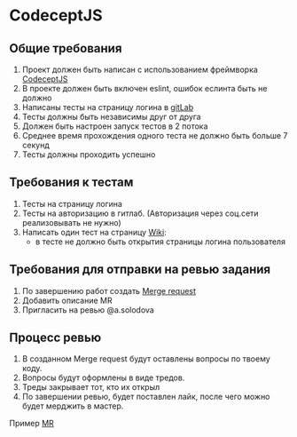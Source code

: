 # CodeceptJS

## Общие требования

1. Проект должен быть написан с использованием фреймворка [CodeceptJS](https://codecept.io/)
1. В проекте должен быть включен eslint, ошибок еслинта быть не должно
1. Написаны тесты на страницу логина в [gitLab](https://gitlab.com/users/sign_in)
1. Тесты должны быть независимы друг от друга
1. Должен быть настроен запуск тестов в 2 потока
1. Среднее время прохождения одного теста не должно быть больше 7 секунд
1. Тесты должны проходить успешно

## Требования к тестам

1. Тесты на страницу логина
1. Тесты на авторизацию в гитлаб. (Авторизация через соц.сети реализовывать не нужно)
1. Написать один тест на страницу [Wiki](https://gitlab.com/a.solodova/codeceptjs/-/wikis/home):
   - в тесте не должно быть открытия страницы логина пользователя
    
## Требования для отправки на ревью задания

1. По завершению работ создать [Merge request](https://gitlab.com/a.solodova/codeceptjs/-/merge_requests)
1. Добавить описание MR
1. Пригласить на ревью @a.solodova

## Процесс ревью

1. В созданном Merge request будут оставлены вопросы по твоему коду.
1. Вопросы будут оформлены в виде тредов.
1. Треды закрывает тот, кто их открыл
1. По завершении ревью, будет поставлен лайк, после чего можно будет мерджить в мастер.

Пример [MR](https://gitlab.com/a.solodova/codeceptjs/-/merge_requests/1) 
 

